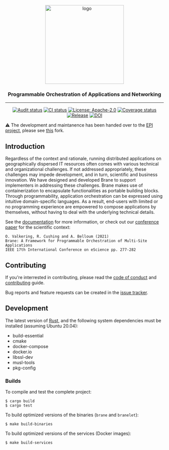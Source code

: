 <p align="center">
  <img src="https://raw.githubusercontent.com/onnovalkering/brane/master/contrib/assets/logo.png" alt="logo" width="250"/>
  <h3 align="center">Programmable Orchestration of Applications and Networking</h3>
</p>

----

<span align="center">

  [![Audit status](https://github.com/onnovalkering/brane/workflows/Audit/badge.svg)](https://github.com/onnovalkering/brane/actions)
  [![CI status](https://github.com/onnovalkering/brane/workflows/CI/badge.svg)](https://github.com/onnovalkering/brane/actions)
  [![License: Apache-2.0](https://img.shields.io/github/license/onnovalkering/brane.svg)](https://github.com/onnovalkering/brane/blob/master/LICENSE)
  [![Coverage status](https://coveralls.io/repos/github/onnovalkering/brane/badge.svg)](https://coveralls.io/github/onnovalkering/brane)
  [![Release](https://img.shields.io/github/release/onnovalkering/brane.svg)](https://github.com/onnovalkering/brane/releases/latest)
  [![DOI](https://zenodo.org/badge/DOI/10.5281/zenodo.3890928.svg)](https://doi.org/10.5281/zenodo.3890928)

</span>

:warning: The development and maintanence has been handed over to the [EPI project](https://enablingpersonalizedinterventions.nl), please see [this](http://github.com/epi-project/brane) fork.

## Introduction

Regardless of the context and rationale, running distributed applications on geographically dispersed IT resources often comes with various technical and organizational challenges. If not addressed appropriately, these challenges may impede development, and in turn, scientific and business innovation. We have designed and developed Brane to support implementers in addressing these challenges. Brane makes use of containerization to encapsulate functionalities as portable building blocks. Through programmability, application orchestration can be expressed using intuitive domain-specific languages. As a result, end-users with limited or no programming experience are empowered to compose applications by themselves, without having to deal with the underlying technical details.

See the [documentation](docs/README.md) for more information, or check out our [conference paper](https://doi.org/10.1109/eScience51609.2021.00056) for the scientific context:

```
O. Valkering, R. Cushing and A. Belloum (2021)
Brane: A Framework for Programmable Orchestration of Multi-Site Applications 
IEEE 17th International Conference on eScience pp. 277-282
```

## Contributing
If you're interrested in contributing, please read the [code of conduct](.github/CODE_OF_CONDUCT.md) and [contributing](.github/CONTRIBUTING.md) guide.

Bug reports and feature requests can be created in the [issue tracker](https://github.com/onnovalkering/brane/issues).

## Development
The latest version of [Rust](https://www.rust-lang.org), and the following system dependencies must be installed (assuming Ubuntu 20.04):

- build-essential
- cmake
- docker-compose
- docker.io
- libssl-dev
- musl-tools
- pkg-config

### Builds
To compile and test the complete project:
```
$ cargo build
$ cargo test
```

To build optimized versions of the binaries (`brane` and `branelet`):
```shell
$ make build-binaries
```

To build optimized versions of the services (Docker images):
```shell
$ make build-services
```
